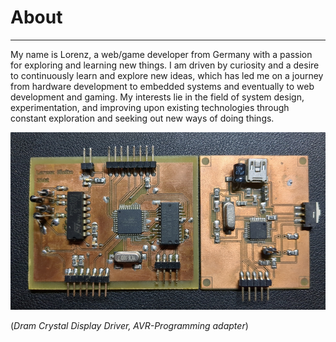 # About

---

My name is Lorenz, a web/game developer from Germany with a passion for exploring and learning new things.
I am driven by curiosity and a desire to continuously learn and explore new ideas, which has led me on a journey from hardware development to embedded systems and eventually to web development and gaming.
My interests lie in the field of system design, experimentation, and improving upon existing technologies through constant exploration and seeking out new ways of doing things.


![pcb](/static/images/mcu.jpg)

(*Dram Crystal Display Driver, AVR-Programming adapter*)
